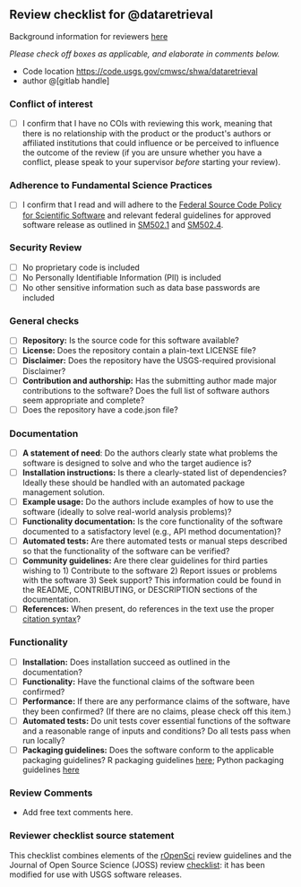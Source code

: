 ## Review checklist for @dataretrieval

Background information for reviewers [here](https://www.usgs.gov/products/software/software-management/types-software-review)

*Please check off boxes as applicable, and elaborate in comments below.*

- Code location https://code.usgs.gov/cmwsc/shwa/dataretrieval
- author @[gitlab handle]

### Conflict of interest

- [ ] I confirm that I have no COIs with reviewing this work, meaning that there is no relationship with the product or the product's authors or affiliated institutions that could influence or be perceived to influence the outcome of the review (if you are unsure whether you have a conflict, please speak to your supervisor _before_ starting your review).

### Adherence to Fundamental Science Practices

- [ ] I confirm that I read and will adhere to the [Federal Source Code Policy for Scientific Software](https://www.usgs.gov/survey-manual/im-osqi-2019-01-review-and-approval-scientific-software-release) and relevant federal guidelines for approved software release as outlined in [SM502.1](https://code.usgs.gov/cmwsc/shwa/dataretrieval) and [SM502.4](https://www.usgs.gov/survey-manual/5024-fundamental-science-practices-review-approval-and-release-information-products).

### Security Review

- [ ] No proprietary code is included
- [ ] No Personally Identifiable Information (PII) is included
- [ ] No other sensitive information such as data base passwords are included

### General checks

- [ ] **Repository:** Is the source code for this software available?
- [ ] **License:** Does the repository contain a plain-text LICENSE file?
- [ ] **Disclaimer:** Does the repository have the USGS-required provisional Disclaimer?
- [ ] **Contribution and authorship:** Has the submitting author made major contributions to the software? Does the full list of software authors seem appropriate and complete?
- [ ] Does the repository have a code.json file?

### Documentation

- [ ] **A statement of need**: Do the authors clearly state what problems the software is designed to solve and who the target audience is?
- [ ] **Installation instructions:** Is there a clearly-stated list of dependencies? Ideally these should be handled with an automated package management solution.
- [ ] **Example usage:** Do the authors include examples of how to use the software (ideally to solve real-world analysis problems)?
- [ ] **Functionality documentation:** Is the core functionality of the software documented to a satisfactory level (e.g., API method documentation)?
- [ ] **Automated tests:** Are there automated tests or manual steps described so that the functionality of the software can be verified?
- [ ] **Community guidelines:** Are there clear guidelines for third parties wishing to 1) Contribute to the software 2) Report issues or problems with the software 3) Seek support? This information could be found in the README, CONTRIBUTING, or DESCRIPTION sections of the documentation.
- [ ] **References:** When present, do references in the text use the proper [citation syntax](https://pandoc.org/MANUAL.html#extension-citations)?

### Functionality

- [ ] **Installation:** Does installation succeed as outlined in the documentation?
- [ ] **Functionality:** Have the functional claims of the software been confirmed?
- [ ] **Performance:** If there are any performance claims of the software, have they been confirmed? (If there are no claims, please check off this item.)
- [ ] **Automated tests:** Do unit tests cover essential functions of the software and a reasonable range of inputs and conditions? Do all tests pass when run locally?
- [ ] **Packaging guidelines:** Does the software conform to the applicable packaging guidelines? R packaging guidelines [here](https://devguide.ropensci.org/building.html#building); Python packaging guidelines [here](https://packaging.python.org/en/latest/)

### Review Comments

- Add free text comments here.

### Reviewer checklist source statement

This checklist combines elements of the [rOpenSci](https://devguide.ropensci.org/) review guidelines and the Journal of Open Source Science (JOSS) review [checklist](https://joss.readthedocs.io/en/latest/review_checklist.html): it has been modified for use with USGS software releases.

